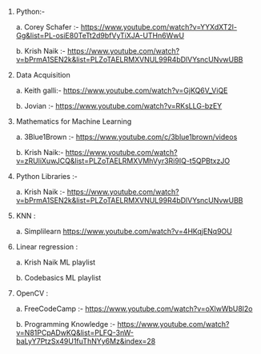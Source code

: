 1. Python:-

    a. Corey Schafer :- https://www.youtube.com/watch?v=YYXdXT2l-Gg&list=PL-osiE80TeTt2d9bfVyTiXJA-UTHn6WwU
    
    b. Krish Naik :- https://www.youtube.com/watch?v=bPrmA1SEN2k&list=PLZoTAELRMXVNUL99R4bDlVYsncUNvwUBB
    
2. Data Acquisition

    a. Keith galli:- https://www.youtube.com/watch?v=GjKQ6V_ViQE
    
    b. Jovian :- https://www.youtube.com/watch?v=RKsLLG-bzEY

3. Mathematics for Machine Learning

    a. 3Blue1Brown :- https://www.youtube.com/c/3blue1brown/videos
    
    b. Krish Naik:- https://www.youtube.com/watch?v=zRUliXuwJCQ&list=PLZoTAELRMXVMhVyr3Ri9IQ-t5QPBtxzJO
   
4. Python Libraries :- 

    a. Krish Naik :- https://www.youtube.com/watch?v=bPrmA1SEN2k&list=PLZoTAELRMXVNUL99R4bDlVYsncUNvwUBB
    
5. KNN :

    a. Simplilearn https://www.youtube.com/watch?v=4HKqjENq9OU 

6.  Linear regression :
    
    a. Krish Naik ML playlist
    
    b. Codebasics ML playlist

7. OpenCV :

    a. FreeCodeCamp :- https://www.youtube.com/watch?v=oXlwWbU8l2o
    
    b. Programming Knowledge :- https://www.youtube.com/watch?v=N81PCpADwKQ&list=PLFQ-3nW-baLyY7PtzSx49U1fuThNYy6Mz&index=28
    
